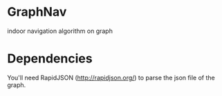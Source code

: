 # GraphNav
indoor navigation algorithm on graph

# Dependencies
You'll need RapidJSON (http://rapidjson.org/) to parse the json file of the graph.
